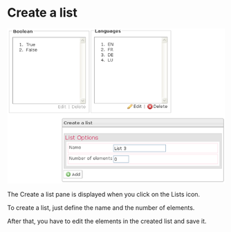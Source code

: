 <!--
created_at: '2012-04-12 16:52:34'
updated_at: '2013-03-13 13:32:18'
authors:
    - 'Jérôme Bogaerts'
contributors:
    - 'Sophie Doublet'
tags:
    - 'Manage Items'
-->

Create a list
=============

![](../resources/items-list.png)

The Create a list pane is displayed when you click on the Lists icon.<br/>

To create a list, just define the name and the number of elements.<br/>

After that, you have to edit the elements in the created list and save it.



